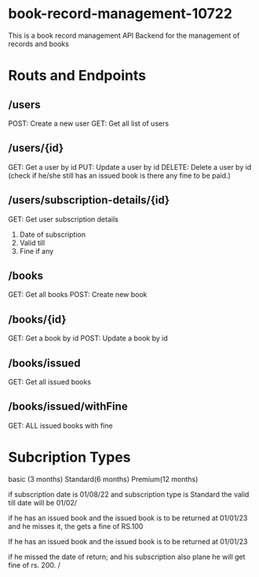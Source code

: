 # book-record-management-10722

This is a book record management API Backend for the management of records and books

# Routs and Endpoints

## /users
POST: Create a new user
GET: Get all list of users

## /users/{id} 
GET: Get a user by id
PUT: Update a user by id
DELETE: Delete a user by id (check if he/she still has an issued book is there any fine to be paid.)

## /users/subscription-details/{id}
GET: Get user subscription details
1. Date of subscription
2. Valid till
3. Fine if any

## /books

GET: Get all books
POST: Create new book

## /books/{id}
GET: Get a book by id
POST: Update a book by id

## /books/issued
GET: Get all issued books

## /books/issued/withFine
GET: ALL issued books with fine

# Subcription Types

basic (3 months)
Standard(6 months)
Premium(12 months)

if subscription date is 01/08/22
and subscription type is Standard
the valid till date will be 01/02/

if he has an issued book and the issued book is to be returned at 01/01/23
and he misses it, the gets a fine of RS.100

If he has an issued book and the issued book is to be returned at 01/01/23

if  he missed the date of return;
and his subscription also plane he will get fine of rs. 200. /
